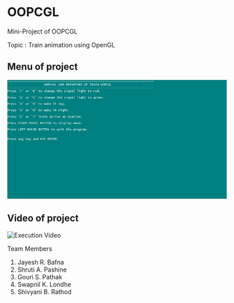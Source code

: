 # OOPCGL
Mini-Project of OOPCGL 

Topic : Train animation using OpenGL

## Menu of project
![Control Menu](menu.png)

## Video of project
![Execution Video](train.gif)

Team Members

1. Jayesh R. Bafna
2. Shruti A. Pashine
3. Gouri S. Pathak
4. Swapnil K. Londhe
5. Shivyani B. Rathod
